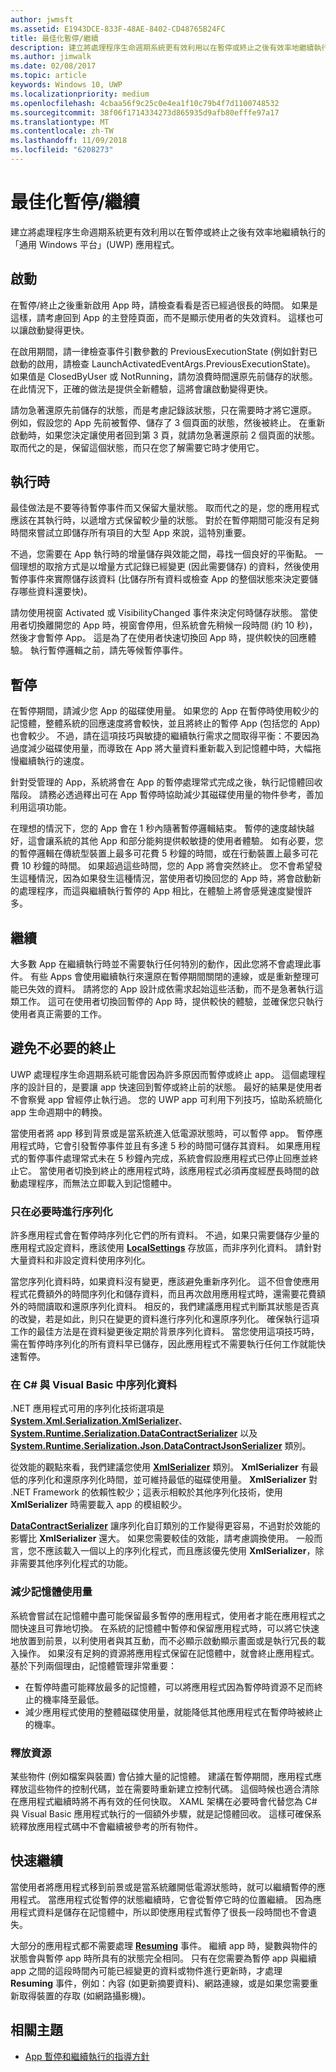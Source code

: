 ```yaml
---
author: jwmsft
ms.assetid: E1943DCE-833F-48AE-8402-CD48765B24FC
title: 最佳化暫停/繼續
description: 建立將處理程序生命週期系統更有效利用以在暫停或終止之後有效率地繼續執行的「通用 Windows 平台」(UWP) 應用程式。
ms.author: jimwalk
ms.date: 02/08/2017
ms.topic: article
keywords: Windows 10, UWP
ms.localizationpriority: medium
ms.openlocfilehash: 4cbaa56f9c25c0e4ea1f10c79b4f7d1100748532
ms.sourcegitcommit: 38f06f1714334273d865935d9afb80efffe97a17
ms.translationtype: MT
ms.contentlocale: zh-TW
ms.lasthandoff: 11/09/2018
ms.locfileid: "6208273"
---
```

# <a name="optimize-suspendresume"></a>最佳化暫停/繼續


建立將處理程序生命週期系統更有效利用以在暫停或終止之後有效率地繼續執行的「通用 Windows 平台」(UWP) 應用程式。

## <a name="launch"></a>啟動

在暫停/終止之後重新啟用 App 時，請檢查看看是否已經過很長的時間。 如果是這樣，請考慮回到 App 的主登陸頁面，而不是顯示使用者的失效資料。 這樣也可以讓啟動變得更快。

在啟用期間，請一律檢查事件引數參數的 PreviousExecutionState (例如針對已啟動的啟用，請檢查 LaunchActivatedEventArgs.PreviousExecutionState)。 如果值是 ClosedByUser 或 NotRunning，請勿浪費時間還原先前儲存的狀態。 在此情況下，正確的做法是提供全新體驗，這將會讓啟動變得更快。

請勿急著還原先前儲存的狀態，而是考慮記錄該狀態，只在需要時才將它還原。 例如，假設您的 App 先前被暫停、儲存了 3 個頁面的狀態，然後被終止。 在重新啟動時，如果您決定讓使用者回到第 3 頁，就請勿急著還原前 2 個頁面的狀態。 取而代之的是，保留這個狀態，而只在您了解需要它時才使用它。

## <a name="while-running"></a>執行時

最佳做法是不要等待暫停事件而又保留大量狀態。 取而代之的是，您的應用程式應該在其執行時，以遞增方式保留較少量的狀態。 對於在暫停期間可能沒有足夠時間來嘗試立即儲存所有項目的大型 App 來說，這特別重要。

不過，您需要在 App 執行時的增量儲存與效能之間，尋找一個良好的平衡點。 一個理想的取捨方式是以增量方式記錄已經變更 (因此需要儲存) 的資料，然後使用暫停事件來實際儲存該資料 (比儲存所有資料或檢查 App 的整個狀態來決定要儲存哪些資料還要快)。

請勿使用視窗 Activated 或 VisibilityChanged 事件來決定何時儲存狀態。 當使用者切換離開您的 App 時，視窗會停用，但系統會先稍候一段時間 (約 10 秒)，然後才會暫停 App。 這是為了在使用者快速切換回 App 時，提供較快的回應體驗。 執行暫停邏輯之前，請先等候暫停事件。

## <a name="suspend"></a>暫停

在暫停期間，請減少您 App 的磁碟使用量。 如果您的 App 在暫停時使用較少的記憶體，整體系統的回應速度將會較快，並且將終止的暫停 App (包括您的 App) 也會較少。 不過，請在這項技巧與敏捷的繼續執行需求之間取得平衡：不要因為過度減少磁碟使用量，而導致在 App 將大量資料重新載入到記憶體中時，大幅拖慢繼續執行的速度。

針對受管理的 App，系統將會在 App 的暫停處理常式完成之後，執行記憶體回收階段。 請務必透過釋出可在 App 暫停時協助減少其磁碟使用量的物件參考，善加利用這項功能。

在理想的情況下，您的 App 會在 1 秒內隨著暫停邏輯結束。 暫停的速度越快越好，這會讓系統的其他 App 和部分能夠提供較敏捷的使用者體驗。 如有必要，您的暫停邏輯在傳統型裝置上最多可花費 5 秒鐘的時間，或在行動裝置上最多可花費 10 秒鐘的時間。 如果超過這些時間，您的 App 將會突然終止。 您不會希望發生這種情況，因為如果發生這種情況，當使用者切換回您的 App 時，將會啟動新的處理程序，而這與繼續執行暫停的 App 相比，在體驗上將會感覺速度變慢許多。

## <a name="resume"></a>繼續

大多數 App 在繼續執行時並不需要執行任何特別的動作，因此您將不會處理此事件。 有些 Apps 會使用繼續執行來還原在暫停期間關閉的連線，或是重新整理可能已失效的資料。 請將您的 App 設計成依需求起始這些活動，而不是急著執行這類工作。 這可在使用者切換回暫停的 App 時，提供較快的體驗，並確保您只執行使用者真正需要的工作。

## <a name="avoid-unnecessary-termination"></a>避免不必要的終止

UWP 處理程序生命週期系統可能會因為許多原因而暫停或終止 app。 這個處理程序的設計目的，是要讓 app 快速回到暫停或終止前的狀態。 最好的結果是使用者不會察覺 app 曾經停止執行過。 您的 UWP app 可利用下列技巧，協助系統簡化 app 生命週期中的轉換。

當使用者將 app 移到背景或是當系統進入低電源狀態時，可以暫停 app。 暫停應用程式時，它會引發暫停事件並且有多達 5 秒的時間可儲存其資料。 如果應用程式的暫停事件處理常式未在 5 秒鐘內完成，系統會假設應用程式已停止回應並終止它。 當使用者切換到終止的應用程式時，該應用程式必須再度經歷長時間的啟動處理程序，而無法立即載入到記憶體中。

### <a name="serialize-only-when-necessary"></a>只在必要時進行序列化

許多應用程式會在暫停時序列化它們的所有資料。 不過，如果只需要儲存少量的應用程式設定資料，應該使用 [**LocalSettings**](https://msdn.microsoft.com/library/windows/apps/BR241622) 存放區，而非序列化資料。 請針對大量資料和非設定資料使用序列化。

當您序列化資料時，如果資料沒有變更，應該避免重新序列化。 這不但會使應用程式花費額外的時間序列化和儲存資料，而且再次啟用應用程式時，還需要花費額外的時間讀取和還原序列化資料。 相反的，我們建議應用程式判斷其狀態是否真的改變，若是如此，則只在變更的資料進行序列化和還原序列化。 確保執行這項工作的最佳方法是在資料變更後定期於背景序列化資料。 當您使用這項技巧時，需在暫停時序列化的所有資料早已儲存，因此應用程式不需要執行任何工作就能快速暫停。

### <a name="serializing-data-in-c-and-visual-basic"></a>在 C# 與 Visual Basic 中序列化資料

.NET 應用程式可用的序列化技術選項是 [**System.Xml.Serialization.XmlSerializer**](https://msdn.microsoft.com/library/windows/apps/xaml/system.xml.serialization.xmlserializer.aspx)、[**System.Runtime.Serialization.DataContractSerializer**](https://msdn.microsoft.com/library/windows/apps/xaml/system.runtime.serialization.datacontractserializer.aspx) 以及 [**System.Runtime.Serialization.Json.DataContractJsonSerializer**](https://msdn.microsoft.com/library/windows/apps/xaml/system.runtime.serialization.json.datacontractjsonserializer.aspx) 類別。

從效能的觀點來看，我們建議您使用 [**XmlSerializer**](https://msdn.microsoft.com/library/windows/apps/xaml/system.xml.serialization.xmlserializer.aspx) 類別。 **XmlSerializer** 有最低的序列化和還原序列化時間，並可維持最低的磁碟使用量。 **XmlSerializer** 對 .NET Framework 的依賴性較少；這表示相較於其他序列化技術，使用 **XmlSerializer** 時需要載入 app 的模組較少。

[**DataContractSerializer**](https://msdn.microsoft.com/library/windows/apps/xaml/system.runtime.serialization.datacontractserializer.aspx) 讓序列化自訂類別的工作變得更容易，不過對於效能的影響比 **XmlSerializer** 還大。 如果您需要較佳的效能，請考慮調換使用。 一般而言，您不應該載入一個以上的序列化程式，而且應該優先使用 **XmlSerializer**，除非需要其他序列化程式的功能。

### <a name="reduce-memory-footprint"></a>減少記憶體使用量

系統會嘗試在記憶體中盡可能保留最多暫停的應用程式，使用者才能在應用程式之間快速且可靠地切換。 在系統的記憶體中暫停和保留應用程式時，可以將它快速地放置到前景，以利使用者與其互動，而不必顯示啟動顯示畫面或是執行冗長的載入操作。 如果沒有足夠的資源將應用程式保留在記憶體中，就會終止應用程式。 基於下列兩個理由，記憶體管理非常重要：

-   在暫停時盡可能釋放最多的記憶體，可以將應用程式因為暫停時資源不足而終止的機率降至最低。
-   減少應用程式使用的整體磁碟使用量，就能降低其他應用程式在暫停時被終止的機率。

### <a name="release-resources"></a>釋放資源

某些物件 (例如檔案與裝置) 會佔據大量的記憶體。 建議在暫停期間，應用程式應釋放這些物件的控制代碼，並在需要時重新建立控制代碼。 這個時候也適合清除在應用程式繼續時將不再有效的任何快取。 XAML 架構在必要時會代替您為 C# 與 Visual Basic 應用程式執行的一個額外步驟，就是記憶體回收。 這樣可確保系統釋放應用程式碼中不會繼續被參考的所有物件。

## <a name="resume-quickly"></a>快速繼續

當使用者將應用程式移到前景或是當系統離開低電源狀態時，就可以繼續暫停的應用程式。 當應用程式從暫停的狀態繼續時，它會從暫停它時的位置繼續。 因為應用程式資料是儲存在記憶體中，所以即使應用程式暫停了很長一段時間也不會遺失。

大部分的應用程式都不需要處理 [**Resuming**](https://msdn.microsoft.com/library/windows/apps/BR205859) 事件。 繼續 app 時，變數與物件的狀態會與暫停 app 時所具有的狀態完全相同。 只有在您需要為暫停 app 與繼續 app 之間的這段時間內可能已經變更的資料或物件進行更新時，才處理 **Resuming** 事件，例如：內容 (如更新摘要資料)、網路連線，或是如果您需要重新取得裝置的存取 (如網路攝影機)。

## <a name="related-topics"></a>相關主題

* [App 暫停和繼續執行的指導方針](https://msdn.microsoft.com/library/windows/apps/Hh465088)
 

 




